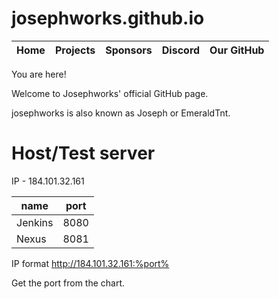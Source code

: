 # josephworks.github.io
| Home | Projects | Sponsors | Discord | Our GitHub |
|------|----------|----------|---------|------------|
You are here!

Welcome to Josephworks' official GitHub page.

josephworks is also known as Joseph or EmeraldTnt.

# Host/Test server

IP - 184.101.32.161

| name    | port |
|---------|------|
| Jenkins | 8080 |
| Nexus   | 8081 |

IP format http://184.101.32.161:%port%

Get the port from the chart.
